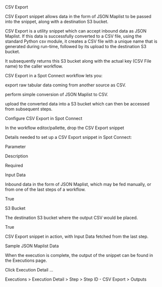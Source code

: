 CSV Export 

CSV Export snippet allows data in the form of JSON Maplist to be passed into the snippet, along with a destination S3 bucket.  

 

CSV Export is a utility snippet which can accept inbound data as JSON Maplist. If this data is successfully converted to a CSV file, using the standard Python csv module, it creates a CSV file with a unique name that is generated during run-time, followed by its upload to the destination S3 bucket.  

It subsequently returns this S3 bucket along with the actual key (CSV File name) to the caller workflow. 

 

CSV Export in a Spot Connect workflow lets you: 

export raw tabular data coming from another source as CSV. 

perform simple conversion of JSON Maplist to CSV. 

upload the converted data into a S3 bucket which can then be accessed from subsequent steps. 

Configure CSV Export in Spot Connect 

In the workflow editor/pallette, drop the CSV Export snippet 

Details needed to set up a CSV Export snippet in Spot Connect: 

Parameter 

Description 

Required 

Input Data 

Inbound data in the form of JSON Maplist, which may be fed manually, or from one of the last steps of a workflow. 

True 

S3 Bucket 

The destination S3 bucket where the output CSV would be placed. 

True 

 

CSV Export snippet in action, with Input Data fetched from the last step.  

 

 

Sample JSON Maplist Data 

When the execution is complete, the output of the snippet can be found in the Executions page. 

Click Execution Detail ...  

 

Executions > Execution Detail <Workflow Name: Version> > Step > Step ID - CSV Export > Outputs 

 

 
